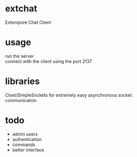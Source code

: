 # extchat
Extempore Chat Client

# usage
run the server   
connect with the client using the port 2137

# libraries
Cloet/SimpleSockets for extremely easy asynchronous socket communication

# todo
- admin users
- authentication
- commands
- better interface

